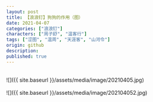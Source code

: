 ```yaml
---
layout: post
title: 【浪浪钉】狗狗的作用（图）
date: 2021-04-07
categories: ["浪浪钉"]
characters: ["周子舒", "温客行"]
tags: ["涩图", "温周", "天涯客", "山河令"]
origin: github
description: 
published: true
---
```


<br>
![]({{ site.baseurl }}/assets/media/image/20210405.jpg)
<br><br>
![]({{ site.baseurl }}/assets/media/image/202104052.jpg)

